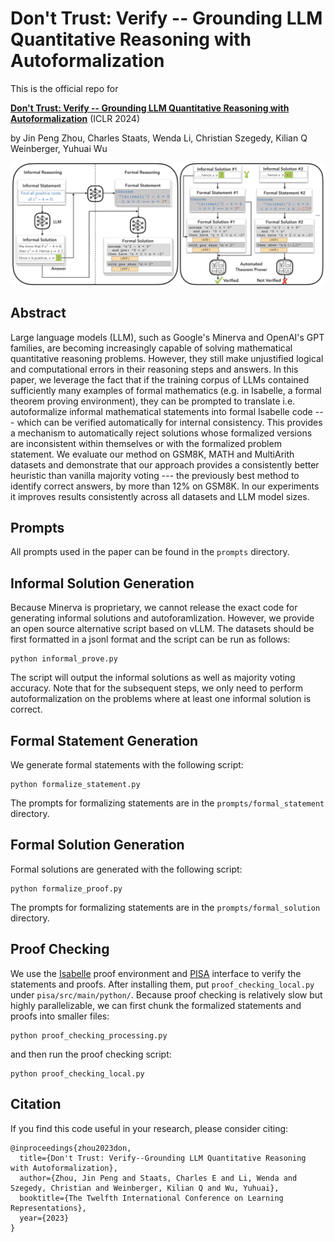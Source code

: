 # Don't Trust: Verify -- Grounding LLM Quantitative Reasoning with Autoformalization

This is the official repo for

[**Don't Trust: Verify -- Grounding LLM Quantitative Reasoning with Autoformalization**](http://arxiv.org/abs/2403.18120) (ICLR 2024)

by Jin Peng Zhou, Charles Staats, Wenda Li, Christian Szegedy, Kilian Q Weinberger, Yuhuai Wu 

![Main Diagram](DTV.png)

## Abstract
Large language models (LLM), such as Google's Minerva and OpenAI's GPT families, are becoming increasingly capable of solving mathematical quantitative reasoning problems. However, they still make unjustified logical and computational errors in their reasoning steps and answers. In this paper, we leverage the fact that if the training corpus of LLMs contained sufficiently many examples of formal mathematics (e.g. in Isabelle, a formal theorem proving environment), they can be prompted to translate i.e. autoformalize informal mathematical statements into formal Isabelle code --- which can be verified automatically for internal consistency. This provides a mechanism to automatically reject solutions whose formalized versions are inconsistent within themselves or with the formalized problem statement. We evaluate our method on GSM8K, MATH and MultiArith datasets and demonstrate that our approach provides a consistently better heuristic than vanilla majority voting --- the previously best method to identify correct answers, by more than 12% on GSM8K. In our experiments it improves results consistently across all datasets and LLM model sizes. 

## Prompts
All prompts used in the paper can be found in the `prompts` directory.

## Informal Solution Generation
Because Minerva is proprietary, we cannot release the exact code for generating informal solutions and autoforamlization. However, we provide an open source alternative script based on vLLM. The datasets should be first formatted in a jsonl format and the script can be run as follows:
```
python informal_prove.py
```
The script will output the informal solutions as well as majority voting accuracy. Note that for the subsequent steps, we only need to perform autoformalization on the problems where at least one informal solution is correct.

## Formal Statement Generation
We generate formal statements with the following script:
```
python formalize_statement.py
```
The prompts for formalizing statements are in the `prompts/formal_statement` directory.

## Formal Solution Generation
Formal solutions are generated with the following script:
```
python formalize_proof.py
```
The prompts for formalizing statements are in the `prompts/formal_solution` directory.

## Proof Checking
We use the [Isabelle](https://isabelle.in.tum.de/) proof environment and [PISA](https://github.com/albertqjiang/Portal-to-ISAbelle) interface to verify the statements and proofs. After installing them, put ``proof_checking_local.py`` under ``pisa/src/main/python/``.
Because proof checking is relatively slow but highly parallelizable, we can first chunk the formalized statements and proofs into smaller files:
```
python proof_checking_processing.py
```
and then run the proof checking script:
```
python proof_checking_local.py
```

## Citation
If you find this code useful in your research, please consider citing:
```
@inproceedings{zhou2023don,
  title={Don't Trust: Verify--Grounding LLM Quantitative Reasoning with Autoformalization},
  author={Zhou, Jin Peng and Staats, Charles E and Li, Wenda and Szegedy, Christian and Weinberger, Kilian Q and Wu, Yuhuai},
  booktitle={The Twelfth International Conference on Learning Representations},
  year={2023}
}
```
